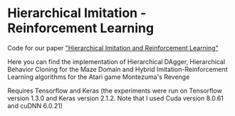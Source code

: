 # Hierarchical Imitation - Reinforcement Learning
Code for our paper ["Hierarchical Imitation and Reinforcement Learning"](https://arxiv.org/abs/1803.00590)

Here you can find the implementation of Hierarchical DAgger, Hierarchical Behavior Cloning for the Maze Domain and Hybrid Imitation-Reinforcement Learning algorithms for the Atari game Montezuma's Revenge

Requires Tensorflow and Keras (the experiments were run on Tensorflow version 1.3.0 and Keras version 2.1.2. Note that I used Cuda version 8.0.61 and cuDNN 6.0.21)





